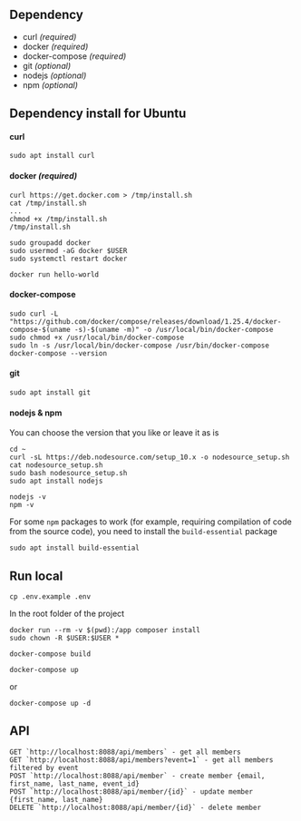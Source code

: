 ## Dependency

* curl *(required)* 
* docker *(required)* 
* docker-compose *(required)*
* git *(optional)*
* nodejs *(optional)*
* npm *(optional)*

## Dependency install for Ubuntu

#### curl
    sudo apt install curl

#### docker *(required)* 
    curl https://get.docker.com > /tmp/install.sh
    cat /tmp/install.sh
    ...
    chmod +x /tmp/install.sh
    /tmp/install.sh
    
    sudo groupadd docker
    sudo usermod -aG docker $USER
    sudo systemctl restart docker
    
    docker run hello-world

#### docker-compose
    sudo curl -L "https://github.com/docker/compose/releases/download/1.25.4/docker-compose-$(uname -s)-$(uname -m)" -o /usr/local/bin/docker-compose
    sudo chmod +x /usr/local/bin/docker-compose
    sudo ln -s /usr/local/bin/docker-compose /usr/bin/docker-compose
    docker-compose --version

#### git
    sudo apt install git
    
#### nodejs & npm
You can choose the version that you like or leave it as is

    cd ~
    curl -sL https://deb.nodesource.com/setup_10.x -o nodesource_setup.sh
    cat nodesource_setup.sh
    sudo bash nodesource_setup.sh
    sudo apt install nodejs
    
    nodejs -v
    npm -v

For some `npm` packages to work (for example, requiring compilation of code from the source code), you need to install the `build-essential` package

    sudo apt install build-essential
    
## Run local

    cp .env.example .env
    
In the root folder of the project
        
    docker run --rm -v $(pwd):/app composer install
    sudo chown -R $USER:$USER *
    
    docker-compose build
   
    docker-compose up
or

    docker-compose up -d

## API

    GET `http://localhost:8088/api/members` - get all members
    GET `http://localhost:8088/api/members?event=1` - get all members filtered by event
    POST `http://localhost:8088/api/member` - create member {email, first_name, last_name, event_id}
    POST `http://localhost:8088/api/member/{id}` - update member {first_name, last_name}
    DELETE `http://localhost:8088/api/member/{id}` - delete member

